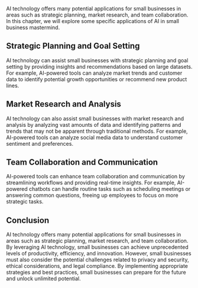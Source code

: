 
AI technology offers many potential applications for small businesses in areas such as strategic planning, market research, and team collaboration. In this chapter, we will explore some specific applications of AI in small business mastermind.

Strategic Planning and Goal Setting
-----------------------------------

AI technology can assist small businesses with strategic planning and goal setting by providing insights and recommendations based on large datasets. For example, AI-powered tools can analyze market trends and customer data to identify potential growth opportunities or recommend new product lines.

Market Research and Analysis
----------------------------

AI technology can also assist small businesses with market research and analysis by analyzing vast amounts of data and identifying patterns and trends that may not be apparent through traditional methods. For example, AI-powered tools can analyze social media data to understand customer sentiment and preferences.

Team Collaboration and Communication
------------------------------------

AI-powered tools can enhance team collaboration and communication by streamlining workflows and providing real-time insights. For example, AI-powered chatbots can handle routine tasks such as scheduling meetings or answering common questions, freeing up employees to focus on more strategic tasks.

Conclusion
----------

AI technology offers many potential applications for small businesses in areas such as strategic planning, market research, and team collaboration. By leveraging AI technology, small businesses can achieve unprecedented levels of productivity, efficiency, and innovation. However, small businesses must also consider the potential challenges related to privacy and security, ethical considerations, and legal compliance. By implementing appropriate strategies and best practices, small businesses can prepare for the future and unlock unlimited potential.
